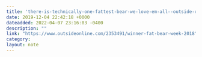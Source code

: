 ```yaml
---
title: 'there-is-technically-one-fattest-bear-we-love-em-all--outside-online'
date: 2019-12-04 22:42:18 +0000
dateadded: 2022-04-07 23:16:03 -0400
description: ""
link: "https://www.outsideonline.com/2353491/winner-fat-bear-week-2018"
category:
layout: note
---
```


